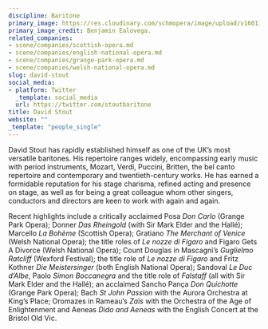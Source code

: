 ```yaml
---
discipline: Baritone
primary_image: https://res.cloudinary.com/schmopera/image/upload/v1601165227/media/2020/09/DavidStout-pc-BenjaminEalovega_xqu7fx.jpg
primary_image_credit: Benjamin Ealovega.
related_companies:
- scene/companies/scottish-opera.md
- scene/companies/english-national-opera.md
- scene/companies/grange-park-opera.md
- scene/companies/welsh-national-opera.md
slug: david-stout
social_media:
- platform: Twitter
  _template: social_media
  url: https://twitter.com/stoutbaritone
title: David Stout
website: ""
_template: "people_single"
---
```

David Stout has rapidly established himself as one of the UK’s most versatile baritones. His repertoire ranges widely, encompassing early music with period instruments, Mozart, Verdi, Puccini, Britten, the bel canto repertoire and contemporary and twentieth-century works. He has earned a formidable reputation for his stage charisma, refined acting and presence on stage, as well as for being a great colleague whom other singers, conductors and directors are keen to work with again and again.

Recent highlights include a critically acclaimed Posa _Don Carlo_ (Grange Park Opera); Donner _Das Rheingold_ (with Sir Mark Elder and the Hallé); Marcello _La Bohème_ (Scottish Opera); Gratiano _The Merchant of Venice_ (Welsh National Opera); the title roles of _Le nozze di Figaro_ and Figaro Gets A Divorce (Welsh National Opera); Count Douglas in Mascagni’s _Guglielmo Ratcliff_ (Wexford Festival); the title role of _Le nozze di Figaro_ and Fritz Kothner _Die Meistersinger_ (both English National Opera); Sandoval _Le Duc d’Albe_, Paolo _Simon Boccanegra_ and the title role of _Falstaff_ (all with Sir Mark Elder and the Hallé); an acclaimed Sancho Pança _Don Quichotte_ (Grange Park Opera); Bach _St John Passion_ with the Aurora Orchestra at King’s Place; Oromazes in Rameau’s _Zaïs_ with the Orchestra of the Age of Enlightenment and Aeneas _Dido and Aeneas_ with the English Concert at the Bristol Old Vic.